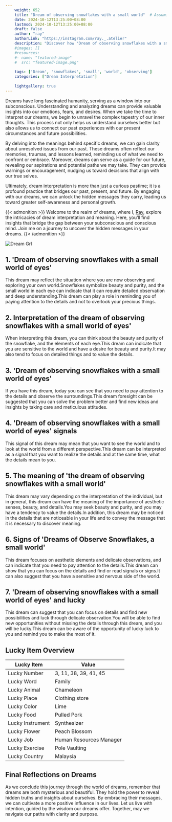 ```yaml
---
    weight: 652
    title: "Dream of observing snowflakes with a small world"  # Assuming 'title' column exists
    date: 2024-10-12T13:25:00+08:00
    lastmod: 2024-10-12T13:25:00+08:00
    draft: false
    author: "ray"
    authorLink: "https://instagram.com/ray._.atelier"
    description: "Discover how 'Dream of observing snowflakes with a small world' can interpret your future and uncover its significant meanings in your life."
    #images: []
    #resources:
    #- name: "featured-image"
    #  src: "featured-image.png"
    
    tags: ['Dream', 'snowflakes', 'small', 'world', 'observing']
    categories: ["Dream Interpretation"]
    
    lightgallery: true
---
```

    
Dreams have long fascinated humanity, serving as a window into our subconscious. Understanding and analyzing dreams can provide valuable insights into our emotions, fears, and desires. When we take the time to interpret our dreams, we begin to unravel the complex tapestry of our inner thoughts. This process not only helps us understand ourselves better but also allows us to connect our past experiences with our present circumstances and future possibilities.

By delving into the meanings behind specific dreams, we can gain clarity about unresolved issues from our past. These dreams often reflect our memories, traumas, and lessons learned, reminding us of what we need to confront or embrace. Moreover, dreams can serve as a guide for our future, revealing our aspirations and potential paths we may take. They can provide warnings or encouragement, nudging us toward decisions that align with our true selves.

Ultimately, dream interpretation is more than just a curious pastime; it is a profound practice that bridges our past, present, and future. By engaging with our dreams, we can unlock the hidden messages they carry, leading us toward greater self-awareness and personal growth.

{{< admonition >}}
Welcome to the realm of dreams, where I, [Ray](https://instagram.com/ray._.atelier), explore the intricacies of dream interpretation and meaning. Here, you’ll find insights that bridge the gap between your subconscious and conscious mind. Join me on a journey to uncover the hidden messages in your dreams.
{{< /admonition >}}

![Dream Grl](https://cdn.pixabay.com/photo/2017/11/02/03/35/gothic-2910057_1280.jpg "Dream Grl")

## 1. 'Dream of observing snowflakes with a small world of eyes'
This dream may reflect the situation where you are now observing and exploring your own world.Snowflakes symbolize beauty and purity, and the small world in each eye can indicate that it can require detailed observation and deep understanding.This dream can play a role in reminding you of paying attention to the details and not to overlook your precious things.

## 2. Interpretation of the dream of observing snowflakes with a small world of eyes'
When interpreting this dream, you can think about the beauty and purity of the snowflake, and the elements of each eye.This dream can indicate that you are sensitive to the world and have a desire for beauty and purity.It may also tend to focus on detailed things and to value the details.

## 3. 'Dream of observing snowflakes with a small world of eyes'
If you have this dream, today you can see that you need to pay attention to the details and observe the surroundings.This dream foresight can be suggested that you can solve the problem better and find new ideas and insights by taking care and meticulous attitudes.

## 4. 'Dream of observing snowflakes with a small world of eyes' signals
This signal of this dream may mean that you want to see the world and to look at the world from a different perspective.This dream can be interpreted as a signal that you want to realize the details and at the same time, what the details mean to you.

## 5. The meaning of 'the dream of observing snowflakes with a small world'
This dream may vary depending on the interpretation of the individual, but in general, this dream can have the meaning of the importance of aesthetic senses, beauty, and details.You may seek beauty and purity, and you may have a tendency to value the details.In addition, this dream may be noticed in the details that are noticeable in your life and to convey the message that it is necessary to discover meaning.

## 6. Signs of 'Dreams of Observe Snowflakes, a small world'
This dream focuses on aesthetic elements and delicate observations, and can indicate that you need to pay attention to the details.This dream can show that you can focus on the details and find or read signals or signs.It can also suggest that you have a sensitive and nervous side of the world.

## 7. 'Dream of observing snowflakes with a small world of eyes' and lucky
This dream can suggest that you can focus on details and find new possibilities and luck through delicate observation.You will be able to find new opportunities without missing the details through this dream, and you will be lucky.This dream can be aware of the opportunity of lucky luck to you and remind you to make the most of it.

## Lucky Item Overview
| Lucky Item          | Value              |
|---------------|--------------------|
| Lucky Number        | 3, 11, 38, 39, 41, 45  |
| Lucky Word          | Family |
| Lucky Animal        | Chameleon |
| Lucky Place         | Clothing store     |
| Lucky Color         | Lime     |
| Lucky Food          | Pulled Pork      |
| Lucky Instrument    | Synthesizer |
| Lucky Flower        | Peach Blossom    |
| Lucky Job           | Human Resources Manager       |
| Lucky Exercise      | Pole Vaulting  |
| Lucky Country       | Malaysia    |


##  Final Reflections on Dreams

As we conclude this journey through the world of dreams, remember that dreams are both mysterious and beautiful. They hold the power to reveal hidden truths and insights about ourselves. By embracing their messages, we can cultivate a more positive influence in our lives. Let us live with intention, guided by the wisdom our dreams offer. Together, may we navigate our paths with clarity and purpose.
